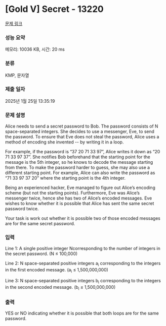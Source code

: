 # [Gold V] Secret - 13220 

[문제 링크](https://www.acmicpc.net/problem/13220) 

### 성능 요약

메모리: 10036 KB, 시간: 20 ms

### 분류

KMP, 문자열

### 제출 일자

2025년 1월 25일 13:35:19

### 문제 설명

<p>Alice needs to send a secret password to Bob. The password consists of N​space-separated integers. She decides to use a messenger, Eve, to send the password. To ensure that Eve does not steal the password, Alice uses a method of encoding she invented -- by writing it in a loop.</p>

<p>For example, if the password is “37 20 71 33 97”, Alice writes it down as “20 71 33 97 37”. She notifies Bob beforehand that the starting point for the message is the 5th integer, so he knows to decode the message starting from there. To make the password harder to guess, she may also use a different starting point. For example, Alice can also write the password as “71 33 97 37 20” where the starting point is the 4th integer.</p>

<p>Being an experienced hacker, Eve managed to figure out Alice’s encoding scheme (but not the starting points). Furthermore, Eve was Alice’s messenger twice, hence she has two of Alice’s encoded messages. Eve wishes to know whether it is possible that Alice has sent the same secret password twice.</p>

<p>Your task is work out whether it is possible two of those encoded messages are for the same secret password.</p>

### 입력 

 <p>Line 1: A single positive integer N​corresponding to the number of integers in the secret password. (N​ ≤ 100,000)</p>

<p>Line 2: N space-separated positive integers a<sub>i</sub> corresponding to the integers in the first encoded message. (a<sub>i</sub> ≤ 1,500,000,000)</p>

<p>Line 3: N space-separated positive integers b<sub>i</sub>​ corresponding to the integers in the second encoded message. (b<sub>i</sub> ≤ 1,500,000,000)</p>

### 출력 

 <p>YES or NO indicating whether it is possible that both loops are for the same password.</p>

